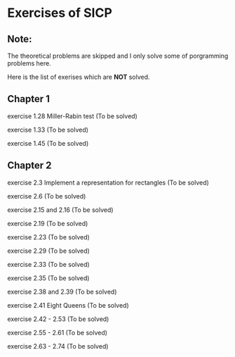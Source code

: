 # Exercises of SICP
## Note:

The theoretical problems are skipped and I only solve some of porgramming problems here.

Here is the list of exerises which are **NOT** solved.

## Chapter 1
exercise 1.28 Miller-Rabin test (To be solved)

exercise 1.33 (To be solved)

exercise 1.45 (To be solved)

## Chapter 2
exercise 2.3 Implement a representation for rectangles (To be solved)

exercise 2.6 (To be solved)

exercise 2.15 and 2.16 (To be solved)

exercise 2.19 (To be solved)

exercise 2.23 (To be solved)

exercise 2.29 (To be solved)

exercise 2.33 (To be solved)

exercise 2.35 (To be solved)

exercise 2.38 and 2.39 (To be solved)

exercise 2.41 Eight Queens (To be solved)

exercise 2.42 - 2.53 (To be solved)

exercise 2.55 - 2.61 (To be solved)

exercise 2.63 - 2.74 (To be solved)


